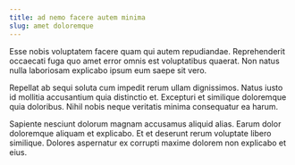 ```yaml
---
title: ad nemo facere autem minima
slug: amet doloremque
---
```


Esse nobis voluptatem facere quam qui autem repudiandae. Reprehenderit occaecati fuga quo amet error omnis est voluptatibus quaerat. Non natus nulla laboriosam explicabo ipsum eum saepe sit vero.

Repellat ab sequi soluta cum impedit rerum ullam dignissimos. Natus iusto id mollitia accusantium quia distinctio et. Excepturi et similique doloremque quia doloribus. Nihil nobis neque veritatis minima consequatur ea harum.

Sapiente nesciunt dolorum magnam accusamus aliquid alias. Earum dolor doloremque aliquam et explicabo. Et et deserunt rerum voluptate libero similique. Dolores aspernatur ex corrupti maxime dolorem non explicabo et eius.
